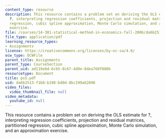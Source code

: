 ```yaml
---
content_type: resource
description: This resource contains a problem set on deriving the OLS estimate for
  ?, interpreting regression coefficients, projection and residual matrices, partitioned
  regression, cubic spline approximation, Monte Carlo simulation, and an approximation
  exercise.
file: /courses/14-381-statistical-method-in-economics-fall-2006/da6b2513f1b0b198bd0d8bc199a62098_ps5.pdf
file_type: application/pdf
learning_resource_types:
- Assignments
license: https://creativecommons.org/licenses/by-nc-sa/4.0/
ocw_type: OCWFile
parent_title: Assignments
parent_type: CourseSection
parent_uid: ad119e6d-6cb5-8c67-4d0e-8dea760f080b
resourcetype: Document
title: ps5.pdf
uid: da6b2513-f1b0-b198-bd0d-8bc199a62098
video_files:
  video_thumbnail_file: null
video_metadata:
  youtube_id: null
---
```

This resource contains a problem set on deriving the OLS estimate for ?, interpreting regression coefficients, projection and residual matrices, partitioned regression, cubic spline approximation, Monte Carlo simulation, and an approximation exercise.
